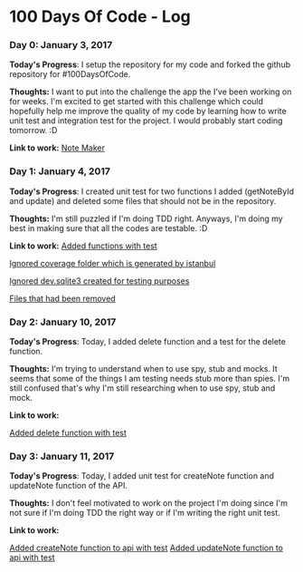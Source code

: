 # 100 Days Of Code - Log

### Day 0: January 3, 2017

**Today's Progress**: I setup the repository for my code and forked the github repository for #100DaysOfCode.

**Thoughts:** I want to put into the challenge the app the I've been working on for weeks. I'm excited to get started with this challenge which could hopefully help me improve the quality of my code by learning how to write unit test and integration test for the project. I would probably start coding tomorrow. :D

**Link to work:** [Note Maker](https://github.com/paulcedrick/NoteMaker)

### Day 1: January 4, 2017

**Today's Progress**: I created unit test for two functions I added (getNoteById and update) and deleted some files that should not be in the repository.

**Thoughts:** I'm still puzzled if I'm doing TDD right. Anyways, I'm doing my best in making sure that all the codes are testable. :D

**Link to work:** 
[Added functions with test](https://github.com/paulcedrick/NoteMaker/commit/61e3d4cc3596d23240e13c218cbb31bbb77906d6)

[Ignored coverage folder which is generated by istanbul](https://github.com/paulcedrick/NoteMaker/commit/6138202d453788480e97214df8384162db0237a5)

[Ignored dev.sqlite3 created for testing purposes](https://github.com/paulcedrick/NoteMaker/commit/eee1fb7a1e891cba4ba864e3156b723cd4d34c05)

[Files that had been removed](https://github.com/paulcedrick/NoteMaker/commit/98fab6401ba4f6ad280aa0927d17d49299409d33)

### Day 2: January 10, 2017

**Today's Progress**: Today, I added delete function and a test for the delete function.

**Thoughts:** I'm trying to understand when to use spy, stub and mocks. It seems that some of the things I am testing needs stub more than spies. I'm still confused that's why I'm still researching when to use spy, stub and mock.

**Link to work:** 

[Added delete function with test](https://github.com/paulcedrick/NoteMaker/commit/526c75e4079569c122eeeaa85ff17a70284a71ef)

### Day 3: January 11, 2017

**Today's Progress**: Today, I added unit test for createNote function and updateNote function of the API.

**Thoughts:** I don't feel motivated to work on the project I'm doing since I'm not sure if I'm doing TDD the right way or if I'm writing the right unit test.

**Link to work:** 

[Added createNote function to api with test](https://github.com/paulcedrick/NoteMaker/commit/7e9f6407f5fc834c6864a527d4cb79a10c921ca7)
[Added updateNote function to api with test](https://github.com/paulcedrick/NoteMaker/commit/f01ee32b20516e84a3d5ebf2d92f11c66ab49663)
